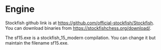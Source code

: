 # Engine

Stockfish github link is at https://github.com/official-stockfish/Stockfish. You can download
binaries from https://stockfishchess.org/download/.

The sf15.exe is a stockfish_15_modern compilation. You can change it but maintain
the filename sf15.exe.
